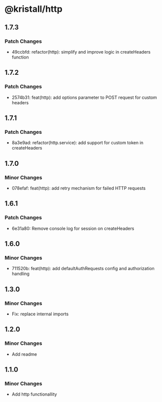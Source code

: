 # @kristall/http

## 1.7.3

### Patch Changes

- 49ccbfd: refactor(http): simplify and improve logic in createHeaders function

## 1.7.2

### Patch Changes

- 2574b31: feat(http): add options parameter to POST request for custom headers

## 1.7.1

### Patch Changes

- 8a3e9ad: refactor(http.service): add support for custom token in createHeaders

## 1.7.0

### Minor Changes

- 078efaf: feat(http): add retry mechanism for failed HTTP requests

## 1.6.1

### Patch Changes

- 6e31a80: Remove console log for session on createHeaders

## 1.6.0

### Minor Changes

- 711520b: feat(http): add defaultAuthRequests config and authorization handling

## 1.3.0

### Minor Changes

- Fix: replace internal imports

## 1.2.0

### Minor Changes

- Add readme

## 1.1.0

### Minor Changes

- Add http functionallity
